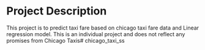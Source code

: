 # Project Description

This project is to predict taxi fare based on chicago taxi fare data and Linear regression model.  This is an individual project and does not reflect any promises from Chicago Taxis# chicago_taxi_ss
